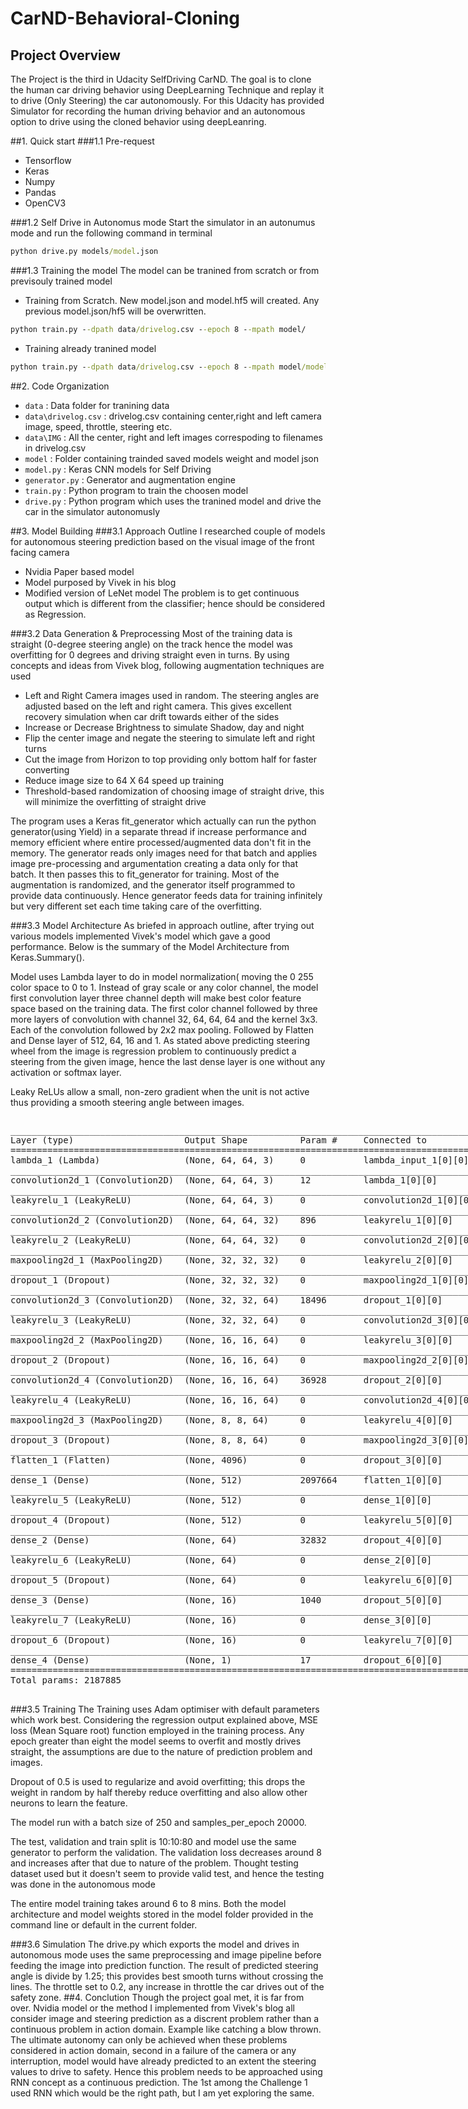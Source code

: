 # CarND-Behavioral-Cloning
## Project Overview
The Project is the third in Udacity SelfDriving CarND. The goal is to clone the human car driving behavior using DeepLearning Technique and replay it to drive (Only Steering) the car autonomously. For this Udacity has provided Simulator for recording the human driving behavior and an autonomous option to drive using the cloned behavior using deepLeanring.

##1. Quick start
###1.1 Pre-request
- Tensorflow
- Keras
- Numpy
- Pandas
- OpenCV3

###1.2 Self Drive in Autonomus mode
Start the simulator in an autonumus mode and run the following command in terminal
```cmd
python drive.py models/model.json
```
###1.3 Training the model
The model can be tranined from scratch or from previsouly trained model
- Training from Scratch. New model.json and model.hf5 will created. Any previous model.json/hf5 will be overwritten.
```cmd
python train.py --dpath data/drivelog.csv --epoch 8 --mpath model/
```
- Training already tranined model
```cmd
python train.py --dpath data/drivelog.csv --epoch 8 --mpath model/modelv1.json --restore
```
##2. Code Organization
- `data` : Data folder for tranining data
- `data\drivelog.csv` : drivelog.csv containing center,right and left camera image, speed, throttle, steering etc.
- `data\IMG` : All the center, right and left images correspoding to filenames in drivelog.csv
- `model` : Folder containing trainded saved models weight and model json
- `model.py` : Keras CNN models for Self Driving
- `generator.py` : Generator and augmentation engine
- `train.py` : Python program to train the choosen model
- `drive.py` : Python program which uses the tranined model and drive the car in the simulator autonomusly

##3. Model Building
###3.1 Approach Outline
I researched couple of models for autonomous steering prediction based on the visual image of the front facing camera
- Nvidia Paper based model
- Model purposed by Vivek in his blog
- Modified version of LeNet model
The problem is to get continuous output which is different from the classifier; hence should be considered as Regression. 

###3.2 Data Generation & Preprocessing
Most of the training data is straight (0-degree steering angle) on the track hence the model was overfitting for 0 degrees and driving straight even in turns. By using concepts and ideas from Vivek blog, following augmentation techniques are used
- Left and Right Camera images used in random. The steering angles are adjusted based on the left and right camera. This gives excellent recovery simulation when car drift towards either of the sides
- Increase or Decrease Brightness to simulate Shadow, day and night
- Flip the center image and negate the steering to simulate left and right turns
- Cut the image from Horizon to top providing only bottom half for faster converting 
- Reduce image size to 64 X 64 speed up training
- Threshold-based randomization of choosing image of straight drive, this will minimize the overfitting of straight drive

The program uses a Keras fit_generator which actually can run the python generator(using Yield) in a separate thread if increase performance and memory efficient where entire processed/augmented data don't fit in the memory. The generator reads only images need for that batch and applies image pre-processing and argumentation creating a data only for that batch. It then passes this to fit_generator for training. Most of the augmentation is randomized, and the generator itself programmed to provide data continuously. Hence generator feeds data for training infinitely but very different set each time taking care of the overfitting.

###3.3 Model Architecture
As briefed in approach outline, after trying out various models implemented Vivek's model which gave a good performance. Below is the summary of the Model Architecture from Keras.Summary().

Model uses Lambda layer to do in model normalization( moving the 0 255 color space to 0 to 1. Instead of gray scale or any color channel, the model first convolution layer three channel depth will make best color feature space based on the training data. The first color channel followed by three more layers of convolution with channel 32, 64, 64, 64 and the kernel 3x3. Each of the convolution followed by 2x2 max pooling. Followed by Flatten and Dense layer of 512, 64, 16 and 1. As stated above predicting steering wheel from the image is regression problem to continuously predict a steering from the given image, hence the last dense layer is one without any activation or softmax layer.

Leaky ReLUs allow a small, non-zero gradient when the unit is not active thus providing a smooth steering angle between images.

<div class="output_wrapper"><div class="out_prompt_overlay prompt" title="click to unscroll output; double click to hide" style="display: block;"></div><div class="output output_scroll" style="display: flex;"><div class="output_area"><div class="prompt"></div><div class="output_subarea output_text output_stream output_stdout"><pre>____________________________________________________________________________________________________
Layer (type)                     Output Shape          Param #     Connected to                     
====================================================================================================
lambda_1 (Lambda)                (None, 64, 64, 3)     0           lambda_input_1[0][0]             
____________________________________________________________________________________________________
convolution2d_1 (Convolution2D)  (None, 64, 64, 3)     12          lambda_1[0][0]                   
____________________________________________________________________________________________________
leakyrelu_1 (LeakyReLU)          (None, 64, 64, 3)     0           convolution2d_1[0][0]            
____________________________________________________________________________________________________
convolution2d_2 (Convolution2D)  (None, 64, 64, 32)    896         leakyrelu_1[0][0]                
____________________________________________________________________________________________________
leakyrelu_2 (LeakyReLU)          (None, 64, 64, 32)    0           convolution2d_2[0][0]            
____________________________________________________________________________________________________
maxpooling2d_1 (MaxPooling2D)    (None, 32, 32, 32)    0           leakyrelu_2[0][0]                
____________________________________________________________________________________________________
dropout_1 (Dropout)              (None, 32, 32, 32)    0           maxpooling2d_1[0][0]             
____________________________________________________________________________________________________
convolution2d_3 (Convolution2D)  (None, 32, 32, 64)    18496       dropout_1[0][0]                  
____________________________________________________________________________________________________
leakyrelu_3 (LeakyReLU)          (None, 32, 32, 64)    0           convolution2d_3[0][0]            
____________________________________________________________________________________________________
maxpooling2d_2 (MaxPooling2D)    (None, 16, 16, 64)    0           leakyrelu_3[0][0]                
____________________________________________________________________________________________________
dropout_2 (Dropout)              (None, 16, 16, 64)    0           maxpooling2d_2[0][0]             
____________________________________________________________________________________________________
convolution2d_4 (Convolution2D)  (None, 16, 16, 64)    36928       dropout_2[0][0]                  
____________________________________________________________________________________________________
leakyrelu_4 (LeakyReLU)          (None, 16, 16, 64)    0           convolution2d_4[0][0]            
____________________________________________________________________________________________________
maxpooling2d_3 (MaxPooling2D)    (None, 8, 8, 64)      0           leakyrelu_4[0][0]                
____________________________________________________________________________________________________
dropout_3 (Dropout)              (None, 8, 8, 64)      0           maxpooling2d_3[0][0]             
____________________________________________________________________________________________________
flatten_1 (Flatten)              (None, 4096)          0           dropout_3[0][0]                  
____________________________________________________________________________________________________
dense_1 (Dense)                  (None, 512)           2097664     flatten_1[0][0]                  
____________________________________________________________________________________________________
leakyrelu_5 (LeakyReLU)          (None, 512)           0           dense_1[0][0]                    
____________________________________________________________________________________________________
dropout_4 (Dropout)              (None, 512)           0           leakyrelu_5[0][0]                
____________________________________________________________________________________________________
dense_2 (Dense)                  (None, 64)            32832       dropout_4[0][0]                  
____________________________________________________________________________________________________
leakyrelu_6 (LeakyReLU)          (None, 64)            0           dense_2[0][0]                    
____________________________________________________________________________________________________
dropout_5 (Dropout)              (None, 64)            0           leakyrelu_6[0][0]                
____________________________________________________________________________________________________
dense_3 (Dense)                  (None, 16)            1040        dropout_5[0][0]                  
____________________________________________________________________________________________________
leakyrelu_7 (LeakyReLU)          (None, 16)            0           dense_3[0][0]                    
____________________________________________________________________________________________________
dropout_6 (Dropout)              (None, 16)            0           leakyrelu_7[0][0]                
____________________________________________________________________________________________________
dense_4 (Dense)                  (None, 1)             17          dropout_6[0][0]                  
====================================================================================================
Total params: 2187885
____________________________________________________________________________________________________
</pre></div></div></div><div class="btn btn-default output_collapsed" title="click to expand output" style="display: none;"></div></div>
###3.5 Training
The Training uses Adam optimiser with default parameters which work best. Considering the regression output explained above, MSE loss (Mean Square root) function employed in the training process. Any epoch greater than eight the model seems to overfit and mostly drives straight, the assumptions are due to the nature of prediction problem and images. 

Dropout of 0.5 is used to regularize and avoid overfitting; this drops the weight in random by half thereby reduce overfitting and also allow other neurons to learn the feature.

The model run with a batch size of 250 and samples_per_epoch 20000.

The test, validation and train split is 10:10:80 and model use the same generator to perform the validation. The validation loss decreases around 8 and increases after that due to nature of the problem. Thought testing dataset used but it doesn't seem to provide valid test, and hence the testing was done in the autonomous mode

The entire model training takes around 6 to 8 mins. Both the model architecture and model weights stored in the model folder provided in the command line or default in the current folder.

###3.6 Simulation
The drive.py which exports the model and drives in autonomous mode uses the same preprocessing and image pipeline before feeding the image into prediction function. The result of predicted steering angle is divide by 1.25; this provides best smooth turns without crossing the lines. The throttle set to 0.2, any increase in throttle the car drives out of the safety zone.
##4. Conclution
Though the project goal met, it is far from over. Nvidia model or the method I implemented from Vivek's blog all consider image and steering prediction as a discrent problem rather than a continuous problem in action domain. Example like catching a blow thrown. The ultimate autonomy can only be achieved when these problems considered in action domain, second in a failure of the camera or any interruption, model would have already predicted to an extent the steering values to drive to safety.
Hence this problem needs to be approached using RNN  concept as a continuous prediction. The 1st among the Challenge 1 used RNN which would be the right path, but I am yet exploring the same.


